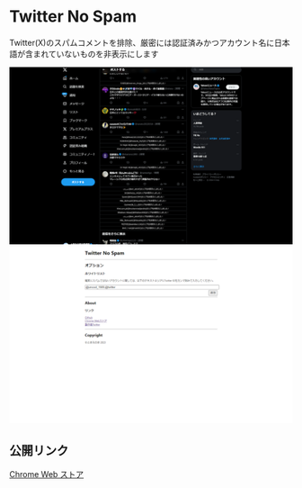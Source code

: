 # Twitter No Spam

Twitter(X)のスパムコメントを排除、厳密には認証済みかつアカウント名に日本語が含まれていないものを非表示にします

![動作画面のスクリーンショット](/screenshot.png)
![オプション画面のスクリーンショット](/screenshot2.png)

## 公開リンク

[Chrome Web ストア](https://chromewebstore.google.com/detail/twitter-no-spam/pohkfjndbakfgfaffloiecnfkaaggdbh?hl=ja)
